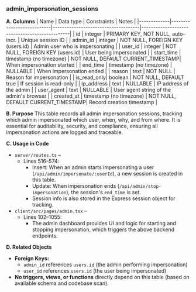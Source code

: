 ### admin_impersonation_sessions

**A. Columns**
| Name        | Data type                  | Constraints                        | Notes                                         |
|-------------|---------------------------|-------------------------------------|-----------------------------------------------|
| id          | integer                   | PRIMARY KEY, NOT NULL, auto-incr.  | Unique session ID                             |
| admin_id    | integer                   | NOT NULL, FOREIGN KEY (users.id)   | Admin user who is impersonating               |
| user_id     | integer                   | NOT NULL, FOREIGN KEY (users.id)   | User being impersonated                       |
| start_time  | timestamp (no timezone)   | NOT NULL, DEFAULT CURRENT_TIMESTAMP| When impersonation started                    |
| end_time    | timestamp (no timezone)   | NULLABLE                           | When impersonation ended                      |
| reason      | text                      | NOT NULL                           | Reason for impersonation                      |
| is_read_only| boolean                   | NOT NULL, DEFAULT true             | If session is read-only                       |
| ip_address  | text                      | NULLABLE                           | IP address of the admin                       |
| user_agent  | text                      | NULLABLE                           | User agent string of the admin's browser      |
| created_at  | timestamp (no timezone)   | NOT NULL, DEFAULT CURRENT_TIMESTAMP| Record creation timestamp                     |

**B. Purpose**
This table records all admin impersonation sessions, tracking which admin impersonated which user, when, why, and from where. It is essential for auditability, security, and compliance, ensuring all impersonation actions are logged and traceable.

**C. Usage in Code**
- `server/routes.ts` –  
  - Lines 516–574:  
    - Insert: When an admin starts impersonating a user (`/api/admin/impersonate/:userId`), a new session is created in this table.
    - Update: When impersonation ends (`/api/admin/stop-impersonation`), the session's `end_time` is set.
    - Session info is also stored in the Express session object for tracking.
- `client/src/pages/admin.tsx` –  
  - Lines 102–1055:  
    - The admin dashboard provides UI and logic for starting and stopping impersonation, which triggers the above backend endpoints.

**D. Related Objects**
- **Foreign Keys:**  
  - `admin_id` references `users.id` (the admin performing impersonation)
  - `user_id` references `users.id` (the user being impersonated)
- **No triggers, views, or functions** directly depend on this table (based on available schema and codebase scan).
